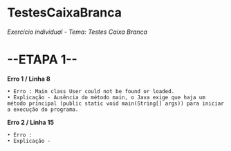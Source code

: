 # TestesCaixaBranca
*Exercício individual - Tema: Testes Caixa Branca*
# --ETAPA 1--

**Erro 1 / Linha 8**

    • Erro : Main class User could not be found or loaded.
    • Explicação - Ausência do método main, o Java exige que haja um método principal (public static void main(String[] args)) para iniciar a execução do programa.

**Erro 2 / Linha 15**

    • Erro :
    • Explicação -
